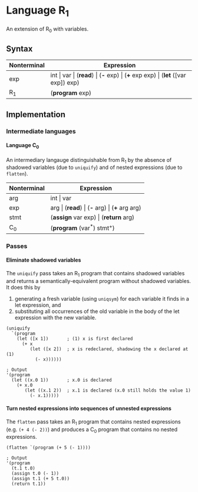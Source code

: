 # Language R<sub>1</sub>

An extension of R<sub>0</sub> with variables.

## Syntax

| Nonterminal | Expression |
| --- | --- |
| exp | int \| var \| (<b>read</b>) \| (<b>-</b> exp) \| (<b>+</b> exp exp) \| (<b>let</b> ([var exp]) exp) |
| R<sub>1</sub> | (<b>program</b> exp)

## Implementation

### Intermediate languages

#### Language C<sub>0</sub>

An intermediary langauge distinguishable from R<sub>1</sub> by the absence of shadowed variables (due to `uniquify`) and of nested expressions (due to `flatten`).

| Nonterminal | Expression |
| --- | --- |
| arg | int \| var |
| exp | arg \| (<b>read</b>) \| (<b>-</b> arg) \| (<b>+</b> arg arg) |
| stmt | (<b>assign</b> var exp) \| (<b>return</b> arg) |
| C<sub>0</sub> | (<b>program</b> (var<sup>*</sup>) stmt<sup>+</sup>) |

### Passes

#### Eliminate shadowed variables

The `uniquify` pass takes an R<sub>1</sub> program that contains shadowed variables and returns a semantically-equivalent program
without shadowed variables. It does this by

1. generating a fresh variable (using `uniqsym`) for each variable it finds in a let expression, and
2. substituting all occurrences of the old variable in the body of the let expression with the new variable.

```racket
(uniquify
  `(program
    (let ([x 1])       ; (1) x is first declared
      (+ x
         (let ([x 2])  ; x is redeclared, shadowing the x declared at (1)
           (- x))))))

; Output
'(program
  (let ((x.0 1))       ; x.0 is declared
    (+ x.0
       (let ((x.1 2))  ; x.1 is declared (x.0 still holds the value 1)
         (- x.1)))))
```

#### Turn nested expressions into sequences of unnested expressions

The `flatten` pass takes an R<sub>1</sub> program that contains nested expressions (e.g. `(+ 4 (- 2))`) and produces a C<sub>0</sub> program that contains no nested expressions.

```racket
(flatten `(program (+ 5 (- 1))))

; Output
'(program
  (t.1 t.0)
  (assign t.0 (- 1))
  (assign t.1 (+ 5 t.0))
  (return t.1))
```
